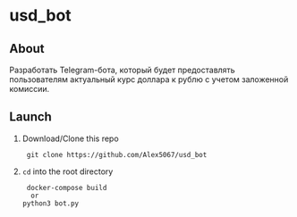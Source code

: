 # usd_bot
## About
Разработать Telegram-бота, который будет предоставлять пользователям актуальный курс доллара к рублю с учетом заложенной комиссии.

## Launch
1. Download/Clone this repo

        git clone https://github.com/Alex5067/usd_bot
        
2. `cd` into the root directory

        docker-compose build
         or
       python3 bot.py
